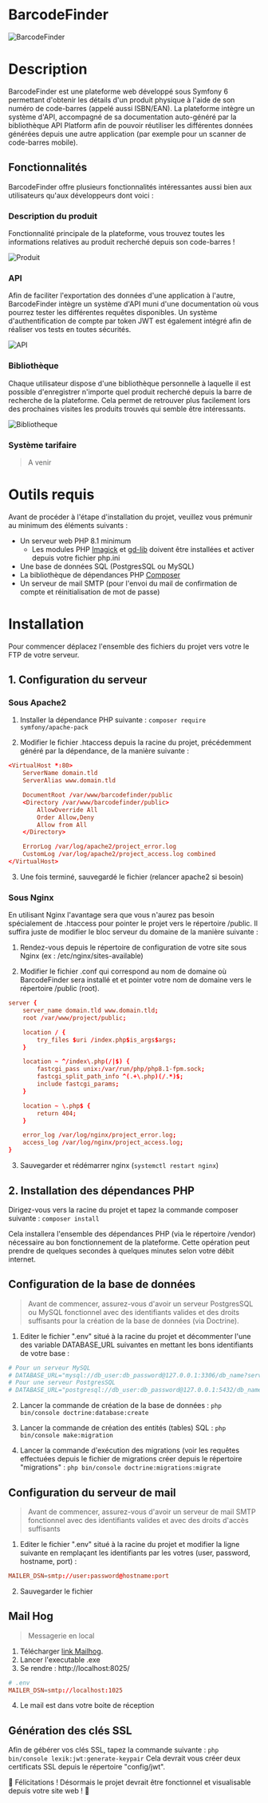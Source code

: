 # BarcodeFinder

![BarcodeFinder](https://media.discordapp.net/attachments/1010311719647707226/1010312885496463470/BarcodeFinder.png?width=1000&height=700 "BarcodeFinder")

# Description 
BarcodeFinder est une plateforme web développé sous Symfony 6 permettant d'obtenir les détails d'un produit physique à l'aide de son numéro de code-barres (appelé aussi ISBN/EAN). La plateforme intègre un système d'API, accompagné de sa documentation auto-généré par la bibliothèque API Platform afin de pouvoir réutiliser les différentes données générées depuis une autre application (par exemple pour un scanner de code-barres mobile).

## Fonctionnalités 

BarcodeFinder offre plusieurs fonctionnalités intéressantes aussi bien aux utilisateurs qu'aux développeurs dont voici :

### Description du produit

Fonctionnalité principale de la plateforme, vous trouvez toutes les informations relatives au produit recherché depuis son code-barres !

![Produit](https://media.discordapp.net/attachments/1010311719647707226/1010313836580065290/BarcodeFinder_product.png?width=800&height=500 "Produit")

### API 

Afin de faciliter l'exportation des données d'une application à l'autre, BarcodeFinder intègre un système d'API muni d'une documentation où vous pourrez tester les différentes requêtes disponibles. Un système d'authentification de compte par token JWT est également intégré afin de réaliser vos tests en toutes sécurités.

![API](https://media.discordapp.net/attachments/1010311719647707226/1010311913147748412/BarcodeFile-API-API-Platform.png?width=800&height=500 "API")

### Bibliothèque

Chaque utilisateur dispose d'une bibliothèque personnelle à laquelle il est possible d'enregistrer n'importe quel produit recherché depuis la barre de recherche de la plateforme. 
Cela permet de retrouver plus facilement lors des prochaines visites les produits trouvés qui semble être intéressants.

![Bibliotheque](https://media.discordapp.net/attachments/1010311719647707226/1010311913772679188/BarcodeFinder-Mes-elements-enregistrees.png?width=800&height=500 "Bibliotheque")

### Système tarifaire

> A venir

# Outils requis

Avant de procéder à l'étape d'installation du projet, veuillez vous prémunir au minimum des éléments suivants :

- Un serveur web PHP 8.1 minimum
    - Les modules PHP [Imagick](https://www.php.net/manual/fr/book.imagick.php) et [gd-lib](https://www.php.net/manual/fr/book.image.php) doivent être installées et activer depuis votre fichier php.ini  
- Une base de données SQL (PostgresSQL ou MySQL)
- La bibliothèque de dépendances PHP [Composer](https://getcomposer.org/)
- Un serveur de mail SMTP (pour l'envoi du mail de confirmation de compte et réinitialisation de mot de passe)

# Installation

Pour commencer déplacez l'ensemble des fichiers du projet vers votre le FTP de votre serveur.

## 1. Configuration du serveur

### Sous Apache2

1. Installer la dépendance PHP suivante : `composer require symfony/apache-pack`

2. Modifier le fichier .htaccess depuis la racine du projet, précédemment généré par la dépendance, de la manière suivante :

```conf
<VirtualHost *:80>
    ServerName domain.tld
    ServerAlias www.domain.tld

    DocumentRoot /var/www/barcodefinder/public
    <Directory /var/www/barcodefinder/public>
        AllowOverride All
        Order Allow,Deny
        Allow from All
    </Directory>

    ErrorLog /var/log/apache2/project_error.log
    CustomLog /var/log/apache2/project_access.log combined
</VirtualHost>
```

3. Une fois terminé, sauvegardé le fichier (relancer apache2 si besoin)

### Sous Nginx

En utilisant Nginx l'avantage sera que vous n'aurez pas besoin spécialement de .htaccess pour pointer le projet vers le répertoire /public. Il suffira juste de modifier le bloc serveur du domaine de la manière suivante :

1. Rendez-vous depuis le répertoire de configuration de votre site sous Nginx (ex : /etc/nginx/sites-available)

2. Modifier le fichier .conf qui correspond au nom de domaine où BarcodeFinder sera installé et et pointer votre nom de domaine vers le répertoire /public (root).

```conf
server {
    server_name domain.tld www.domain.tld;
    root /var/www/project/public;

    location / {
        try_files $uri /index.php$is_args$args;
    }

    location ~ ^/index\.php(/|$) {
        fastcgi_pass unix:/var/run/php/php8.1-fpm.sock;
        fastcgi_split_path_info ^(.+\.php)(/.*)$;
        include fastcgi_params;
    }

    location ~ \.php$ {
        return 404;
    }

    error_log /var/log/nginx/project_error.log;
    access_log /var/log/nginx/project_access.log;
}
```

3. Sauvegarder et rédémarrer nginx (`systemctl restart nginx`)

## 2. Installation des dépendances PHP

Dirigez-vous vers la racine du projet et tapez la commande composer suivante : `composer install`

Cela installera l'ensemble des dépendances PHP (via le répertoire /vendor) nécessaire au bon fonctionnement de la plateforme. Cette opération peut prendre de quelques secondes à quelques minutes selon votre débit internet.

## Configuration de la base de données

> Avant de commencer, assurez-vous d'avoir un serveur PostgresSQL ou MySQL fonctionnel avec des identifiants valides et des droits suffisants pour la création de la base de données (via Doctrine).

1. Editer le fichier ".env" situé à la racine du projet et décommenter l'une des variable DATABASE_URL suivantes en mettant les bons identifiants de votre base :

```conf
# Pour un serveur MySQL
# DATABASE_URL="mysql://db_user:db_password@127.0.0.1:3306/db_name?serverVersion=5.7&charset=utf8mb4"
# Pour une serveur PostgresSQL
# DATABASE_URL="postgresql://db_user:db_password@127.0.0.1:5432/db_name?serverVersion=13&charset=utf8"
```

2. Lancer la commande de création de la base de données : `php bin/console doctrine:database:create`

3. Lancer la commande de création des entités (tables) SQL : `php bin/console make:migration`

4. Lancer la commande d'exécution des migrations (voir les requêtes effectuées depuis le fichier de migrations créer depuis le répertoire "migrations" : `php bin/console doctrine:migrations:migrate`

## Configuration du serveur de mail

> Avant de commencer, assurez-vous d'avoir un serveur de mail SMTP fonctionnel avec des identifiants valides et avec des droits d'accès suffisants 

1. Editer le fichier ".env" situé à la racine du projet et modifier la ligne suivante en remplaçant les identifiants par les votres (user, password, hostname, port) :

```conf
MAILER_DSN=smtp://user:password@hostname:port
```

2. Sauvegarder le fichier
   
## Mail Hog
> Messagerie en local
> 
1. Télécharger [link Mailhog].
2. Lancer l'executable .exe
3. Se rendre : http://localhost:8025/
```conf
# .env 
MAILER_DSN=smtp://localhost:1025
```
4. Le mail est dans votre boite de réception

## Génération des clés SSL

Afin de gébérer vos clés SSL, tapez la commande suivante : `php bin/console lexik:jwt:generate-keypair`
Cela devrait vous créer deux certificats SSL depuis le répertoire "config/jwt". 

🎉 Félicitations ! Désormais le projet devrait être fonctionnel et visualisable depuis votre site web ! 🎉

[link Mailhog]: https://github.com/mailhog/MailHog/releases